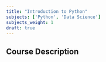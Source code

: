 ```yaml
---
title: "Introduction to Python"
subjects: ['Python', 'Data Science']
subjects_weight: 1
draft: true
---
```


## Course Description

<!--
Unit 1: List manipulation

Simple values and expressions
Defining functions, using ordinary syntax and lambda syntax
Lists
Built-in functions and subscripting
Nested lists
Functional operators: map and filter
List Comprehensions
Multiple-list operations: map and zip
Functional operators: reduce
Unit 2: Strings and simple I/O

Characters
Strings as lists of characters
Built-in string operations
Input files as lists of strings
Print statement
Reading data from the web
Using the requests package
String-based web scraping (e.g. handling csv files)
Unit 3: Control structures

Statements vs. expressions
For loops
Variables in for loops
if statements
Simple and nested if statements
Conditional expressions in lambda functions
While loops
break and continue
Unit 4: Data Analysis Packages

NumPy
Ndarray
Subscripting and slicing
Operations
Pandas
Data Structure
Data Manipulation
Grouping and Aggregation
-->
